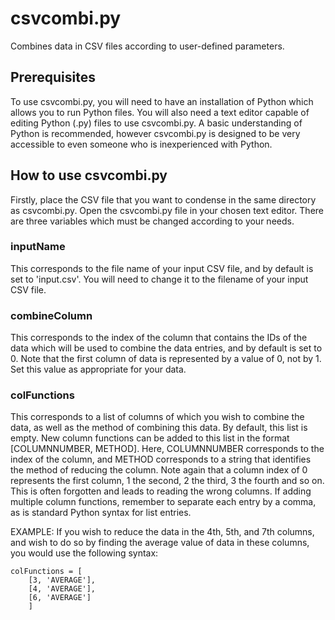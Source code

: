 # csvcombi.py
Combines data in CSV files according to user-defined parameters.

## Prerequisites
To use csvcombi.py, you will need to have an installation of Python which allows you to run Python files. You will also need a text editor capable of editing Python (.py) files to use csvcombi.py. A basic understanding of Python is recommended, however csvcombi.py is designed to be very accessible to even someone who is inexperienced with Python.

## How to use csvcombi.py
Firstly, place the CSV file that you want to condense in the same directory as csvcombi.py. Open the csvcombi.py file in your chosen text editor. There are three variables which must be changed according to your needs.
### inputName
This corresponds to the file name of your input CSV file, and by default is set to 'input.csv'. You will need to change it to the filename of your input CSV file.
### combineColumn
This corresponds to the index of the column that contains the IDs of the data which will be used to combine the data entries, and by default is set to 0. Note that the first column of data is represented by a value of 0, not by 1. Set this value as appropriate for your data.
### colFunctions
This corresponds to a list of columns of which you wish to combine the data, as well as the method of combining this data. By default, this list is empty. New column functions can be added to this list in the format \[COLUMNNUMBER, METHOD\]. Here, COLUMNNUMBER corresponds to the index of the column, and METHOD corresponds to a string that identifies the method of reducing the column. Note again that a column index of 0 represents the first column, 1 the second, 2 the third, 3 the fourth and so on. This is often forgotten and leads to reading the wrong columns. If adding multiple column functions, remember to separate each entry by a comma, as is standard Python syntax for list entries.

EXAMPLE:
If you wish to reduce the data in the 4th, 5th, and 7th columns, and wish to do so by finding the average value of data in these columns, you would use the following syntax:
```
colFunctions = [
    [3, 'AVERAGE'],
    [4, 'AVERAGE'],
    [6, 'AVERAGE']
    ]
```
